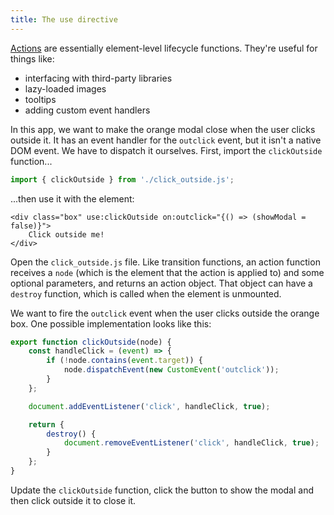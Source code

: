 ```yaml
---
title: The use directive
---
```


[Actions]($docs#template-syntax-element-directives-use-action) are essentially element-level lifecycle functions. They're useful for things like:

- interfacing with third-party libraries
- lazy-loaded images
- tooltips
- adding custom event handlers

In this app, we want to make the orange modal close when the user clicks outside it. It has an event handler for the `outclick` event, but it isn't a native DOM event. We have to dispatch it ourselves. First, import the `clickOutside` function...

```js
import { clickOutside } from './click_outside.js';
```

...then use it with the element:

```svelte
<div class="box" use:clickOutside on:outclick="{() => (showModal = false)}">
	Click outside me!
</div>
```

Open the `click_outside.js` file. Like transition functions, an action function receives a `node` (which is the element that the action is applied to) and some optional parameters, and returns an action object. That object can have a `destroy` function, which is called when the element is unmounted.

We want to fire the `outclick` event when the user clicks outside the orange box. One possible implementation looks like this:

```js
export function clickOutside(node) {
	const handleClick = (event) => {
		if (!node.contains(event.target)) {
			node.dispatchEvent(new CustomEvent('outclick'));
		}
	};

	document.addEventListener('click', handleClick, true);

	return {
		destroy() {
			document.removeEventListener('click', handleClick, true);
		}
	};
}
```

Update the `clickOutside` function, click the button to show the modal and then click outside it to close it.
